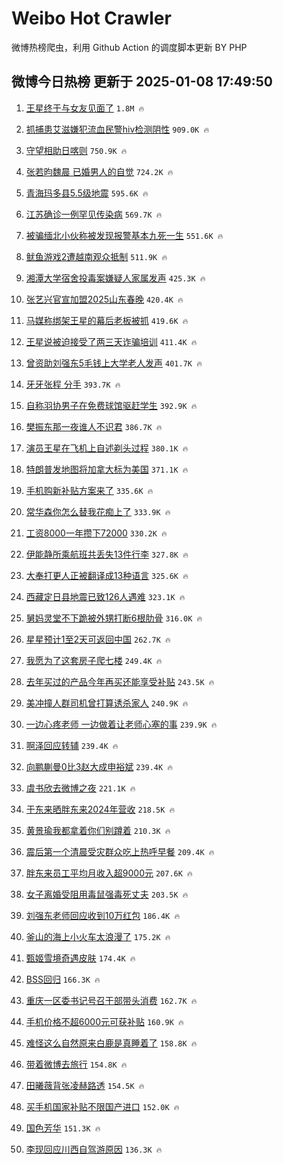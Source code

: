 # Weibo Hot Crawler 



微博热榜爬虫，利用 Github Action 的调度脚本更新 BY PHP 


## 微博今日热榜 更新于 2025-01-08 17:49:50 
1. [王星终于与女友见面了](https://s.weibo.com/weibo?q=%23%E7%8E%8B%E6%98%9F%E7%BB%88%E4%BA%8E%E4%B8%8E%E5%A5%B3%E5%8F%8B%E8%A7%81%E9%9D%A2%E4%BA%86%23&t=31&band_rank=1&Refer=top) `1.8M 🔥` 

1. [抓捕患艾滋嫌犯流血民警hiv检测阴性](https://s.weibo.com/weibo?q=%23%E6%8A%93%E6%8D%95%E6%82%A3%E8%89%BE%E6%BB%8B%E5%AB%8C%E7%8A%AF%E6%B5%81%E8%A1%80%E6%B0%91%E8%AD%A6hiv%E6%A3%80%E6%B5%8B%E9%98%B4%E6%80%A7%23&t=31&band_rank=2&Refer=top) `909.0K 🔥` 

1. [守望相助日喀则](https://s.weibo.com/weibo?q=%23%E5%AE%88%E6%9C%9B%E7%9B%B8%E5%8A%A9%E6%97%A5%E5%96%80%E5%88%99%23&t=31&band_rank=3&Refer=top) `750.9K 🔥` 

1. [张若昀魏晨 已婚男人的自觉](https://s.weibo.com/weibo?q=%E5%BC%A0%E8%8B%A5%E6%98%80%E9%AD%8F%E6%99%A8%20%E5%B7%B2%E5%A9%9A%E7%94%B7%E4%BA%BA%E7%9A%84%E8%87%AA%E8%A7%89&t=31&band_rank=4&Refer=top) `724.2K 🔥` 

1. [青海玛多县5.5级地震](https://s.weibo.com/weibo?q=%23%E9%9D%92%E6%B5%B7%E7%8E%9B%E5%A4%9A%E5%8E%BF5.5%E7%BA%A7%E5%9C%B0%E9%9C%87%23&t=31&band_rank=5&Refer=top) `595.6K 🔥` 

1. [江苏确诊一例罕见传染病](https://s.weibo.com/weibo?q=%23%E6%B1%9F%E8%8B%8F%E7%A1%AE%E8%AF%8A%E4%B8%80%E4%BE%8B%E7%BD%95%E8%A7%81%E4%BC%A0%E6%9F%93%E7%97%85%23&t=31&band_rank=6&Refer=top) `569.7K 🔥` 

1. [被骗缅北小伙称被发现报警基本九死一生](https://s.weibo.com/weibo?q=%23%E8%A2%AB%E9%AA%97%E7%BC%85%E5%8C%97%E5%B0%8F%E4%BC%99%E7%A7%B0%E8%A2%AB%E5%8F%91%E7%8E%B0%E6%8A%A5%E8%AD%A6%E5%9F%BA%E6%9C%AC%E4%B9%9D%E6%AD%BB%E4%B8%80%E7%94%9F%23&t=31&band_rank=7&Refer=top) `551.6K 🔥` 

1. [鱿鱼游戏2遭越南观众抵制](https://s.weibo.com/weibo?q=%23%E9%B1%BF%E9%B1%BC%E6%B8%B8%E6%88%8F2%E9%81%AD%E8%B6%8A%E5%8D%97%E8%A7%82%E4%BC%97%E6%8A%B5%E5%88%B6%23&t=31&band_rank=8&Refer=top) `511.9K 🔥` 

1. [湘潭大学宿舍投毒案嫌疑人家属发声](https://s.weibo.com/weibo?q=%23%E6%B9%98%E6%BD%AD%E5%A4%A7%E5%AD%A6%E5%AE%BF%E8%88%8D%E6%8A%95%E6%AF%92%E6%A1%88%E5%AB%8C%E7%96%91%E4%BA%BA%E5%AE%B6%E5%B1%9E%E5%8F%91%E5%A3%B0%23&t=31&band_rank=9&Refer=top) `425.3K 🔥` 

1. [张艺兴官宣加盟2025山东春晚](https://s.weibo.com/weibo?q=%23%E5%BC%A0%E8%89%BA%E5%85%B4%E5%AE%98%E5%AE%A3%E5%8A%A0%E7%9B%9F2025%E5%B1%B1%E4%B8%9C%E6%98%A5%E6%99%9A%23&t=31&band_rank=10&Refer=top) `420.4K 🔥` 

1. [马媒称绑架王星的幕后老板被抓](https://s.weibo.com/weibo?q=%23%E9%A9%AC%E5%AA%92%E7%A7%B0%E7%BB%91%E6%9E%B6%E7%8E%8B%E6%98%9F%E7%9A%84%E5%B9%95%E5%90%8E%E8%80%81%E6%9D%BF%E8%A2%AB%E6%8A%93%23&t=31&band_rank=11&Refer=top) `419.6K 🔥` 

1. [王星说被迫接受了两三天诈骗培训](https://s.weibo.com/weibo?q=%23%E7%8E%8B%E6%98%9F%E8%AF%B4%E8%A2%AB%E8%BF%AB%E6%8E%A5%E5%8F%97%E4%BA%86%E4%B8%A4%E4%B8%89%E5%A4%A9%E8%AF%88%E9%AA%97%E5%9F%B9%E8%AE%AD%23&t=31&band_rank=12&Refer=top) `411.4K 🔥` 

1. [曾资助刘强东5毛钱上大学老人发声](https://s.weibo.com/weibo?q=%23%E6%9B%BE%E8%B5%84%E5%8A%A9%E5%88%98%E5%BC%BA%E4%B8%9C5%E6%AF%9B%E9%92%B1%E4%B8%8A%E5%A4%A7%E5%AD%A6%E8%80%81%E4%BA%BA%E5%8F%91%E5%A3%B0%23&t=31&band_rank=13&Refer=top) `401.7K 🔥` 

1. [牙牙张程 分手](https://s.weibo.com/weibo?q=%E7%89%99%E7%89%99%E5%BC%A0%E7%A8%8B%20%E5%88%86%E6%89%8B&t=31&band_rank=14&Refer=top) `393.7K 🔥` 

1. [自称羽协男子在免费球馆驱赶学生](https://s.weibo.com/weibo?q=%23%E8%87%AA%E7%A7%B0%E7%BE%BD%E5%8D%8F%E7%94%B7%E5%AD%90%E5%9C%A8%E5%85%8D%E8%B4%B9%E7%90%83%E9%A6%86%E9%A9%B1%E8%B5%B6%E5%AD%A6%E7%94%9F%23&t=31&band_rank=15&Refer=top) `392.9K 🔥` 

1. [樊振东那一夜谁人不识君](https://s.weibo.com/weibo?q=%23%E6%A8%8A%E6%8C%AF%E4%B8%9C%E9%82%A3%E4%B8%80%E5%A4%9C%E8%B0%81%E4%BA%BA%E4%B8%8D%E8%AF%86%E5%90%9B%23&t=31&band_rank=16&Refer=top) `386.7K 🔥` 

1. [演员王星在飞机上自述剃头过程](https://s.weibo.com/weibo?q=%23%E6%BC%94%E5%91%98%E7%8E%8B%E6%98%9F%E5%9C%A8%E9%A3%9E%E6%9C%BA%E4%B8%8A%E8%87%AA%E8%BF%B0%E5%89%83%E5%A4%B4%E8%BF%87%E7%A8%8B%23&t=31&band_rank=17&Refer=top) `380.1K 🔥` 

1. [特朗普发地图将加拿大标为美国](https://s.weibo.com/weibo?q=%23%E7%89%B9%E6%9C%97%E6%99%AE%E5%8F%91%E5%9C%B0%E5%9B%BE%E5%B0%86%E5%8A%A0%E6%8B%BF%E5%A4%A7%E6%A0%87%E4%B8%BA%E7%BE%8E%E5%9B%BD%23&t=31&band_rank=18&Refer=top) `371.1K 🔥` 

1. [手机购新补贴方案来了](https://s.weibo.com/weibo?q=%23%E6%89%8B%E6%9C%BA%E8%B4%AD%E6%96%B0%E8%A1%A5%E8%B4%B4%E6%96%B9%E6%A1%88%E6%9D%A5%E4%BA%86%23&t=31&band_rank=19&Refer=top) `335.6K 🔥` 

1. [常华森你怎么替我花痴上了](https://s.weibo.com/weibo?q=%E5%B8%B8%E5%8D%8E%E6%A3%AE%E4%BD%A0%E6%80%8E%E4%B9%88%E6%9B%BF%E6%88%91%E8%8A%B1%E7%97%B4%E4%B8%8A%E4%BA%86&t=31&band_rank=20&Refer=top) `333.9K 🔥` 

1. [工资8000一年攒下72000](https://s.weibo.com/weibo?q=%E5%B7%A5%E8%B5%848000%E4%B8%80%E5%B9%B4%E6%94%92%E4%B8%8B72000&t=31&band_rank=21&Refer=top) `330.2K 🔥` 

1. [伊能静所乘航班共丢失13件行李](https://s.weibo.com/weibo?q=%23%E4%BC%8A%E8%83%BD%E9%9D%99%E6%89%80%E4%B9%98%E8%88%AA%E7%8F%AD%E5%85%B1%E4%B8%A2%E5%A4%B113%E4%BB%B6%E8%A1%8C%E6%9D%8E%23&t=31&band_rank=22&Refer=top) `327.8K 🔥` 

1. [大奉打更人正被翻译成13种语言](https://s.weibo.com/weibo?q=%23%E5%A4%A7%E5%A5%89%E6%89%93%E6%9B%B4%E4%BA%BA%E6%AD%A3%E8%A2%AB%E7%BF%BB%E8%AF%91%E6%88%9013%E7%A7%8D%E8%AF%AD%E8%A8%80%23&t=31&band_rank=23&Refer=top) `325.6K 🔥` 

1. [西藏定日县地震已致126人遇难](https://s.weibo.com/weibo?q=%23%E8%A5%BF%E8%97%8F%E5%AE%9A%E6%97%A5%E5%8E%BF%E5%9C%B0%E9%9C%87%E5%B7%B2%E8%87%B4126%E4%BA%BA%E9%81%87%E9%9A%BE%23&t=31&band_rank=24&Refer=top) `323.1K 🔥` 

1. [舅妈灵堂不下跪被外甥打断6根肋骨](https://s.weibo.com/weibo?q=%23%E8%88%85%E5%A6%88%E7%81%B5%E5%A0%82%E4%B8%8D%E4%B8%8B%E8%B7%AA%E8%A2%AB%E5%A4%96%E7%94%A5%E6%89%93%E6%96%AD6%E6%A0%B9%E8%82%8B%E9%AA%A8%23&t=31&band_rank=25&Refer=top) `316.0K 🔥` 

1. [星星预计1至2天可返回中国](https://s.weibo.com/weibo?q=%23%E6%98%9F%E6%98%9F%E9%A2%84%E8%AE%A11%E8%87%B32%E5%A4%A9%E5%8F%AF%E8%BF%94%E5%9B%9E%E4%B8%AD%E5%9B%BD%23&t=31&band_rank=26&Refer=top) `262.7K 🔥` 

1. [我愿为了这套房子爬七楼](https://s.weibo.com/weibo?q=%E6%88%91%E6%84%BF%E4%B8%BA%E4%BA%86%E8%BF%99%E5%A5%97%E6%88%BF%E5%AD%90%E7%88%AC%E4%B8%83%E6%A5%BC&t=31&band_rank=27&Refer=top) `249.4K 🔥` 

1. [去年买过的产品今年再买还能享受补贴](https://s.weibo.com/weibo?q=%23%E5%8E%BB%E5%B9%B4%E4%B9%B0%E8%BF%87%E7%9A%84%E4%BA%A7%E5%93%81%E4%BB%8A%E5%B9%B4%E5%86%8D%E4%B9%B0%E8%BF%98%E8%83%BD%E4%BA%AB%E5%8F%97%E8%A1%A5%E8%B4%B4%23&t=31&band_rank=28&Refer=top) `243.5K 🔥` 

1. [美冲撞人群司机曾打算诱杀家人](https://s.weibo.com/weibo?q=%E7%BE%8E%E5%86%B2%E6%92%9E%E4%BA%BA%E7%BE%A4%E5%8F%B8%E6%9C%BA%E6%9B%BE%E6%89%93%E7%AE%97%E8%AF%B1%E6%9D%80%E5%AE%B6%E4%BA%BA&t=31&band_rank=29&Refer=top) `240.9K 🔥` 

1. [一边心疼老师 一边做着让老师心塞的事](https://s.weibo.com/weibo?q=%E4%B8%80%E8%BE%B9%E5%BF%83%E7%96%BC%E8%80%81%E5%B8%88%20%E4%B8%80%E8%BE%B9%E5%81%9A%E7%9D%80%E8%AE%A9%E8%80%81%E5%B8%88%E5%BF%83%E5%A1%9E%E7%9A%84%E4%BA%8B&t=31&band_rank=30&Refer=top) `239.9K 🔥` 

1. [啊泽回应转辅](https://s.weibo.com/weibo?q=%E5%95%8A%E6%B3%BD%E5%9B%9E%E5%BA%94%E8%BD%AC%E8%BE%85&t=31&band_rank=31&Refer=top) `239.4K 🔥` 

1. [向鹏蒯曼0比3赵大成申裕斌](https://s.weibo.com/weibo?q=%23%E5%90%91%E9%B9%8F%E8%92%AF%E6%9B%BC0%E6%AF%943%E8%B5%B5%E5%A4%A7%E6%88%90%E7%94%B3%E8%A3%95%E6%96%8C%23&t=31&band_rank=32&Refer=top) `239.4K 🔥` 

1. [虞书欣去微博之夜](https://s.weibo.com/weibo?q=%23%E8%99%9E%E4%B9%A6%E6%AC%A3%E5%8E%BB%E5%BE%AE%E5%8D%9A%E4%B9%8B%E5%A4%9C%23&t=31&band_rank=33&Refer=top) `221.1K 🔥` 

1. [于东来晒胖东来2024年营收](https://s.weibo.com/weibo?q=%23%E4%BA%8E%E4%B8%9C%E6%9D%A5%E6%99%92%E8%83%96%E4%B8%9C%E6%9D%A52024%E5%B9%B4%E8%90%A5%E6%94%B6%23&t=31&band_rank=34&Refer=top) `218.5K 🔥` 

1. [黄景瑜我都拿着你们别蹲着](https://s.weibo.com/weibo?q=%E9%BB%84%E6%99%AF%E7%91%9C%E6%88%91%E9%83%BD%E6%8B%BF%E7%9D%80%E4%BD%A0%E4%BB%AC%E5%88%AB%E8%B9%B2%E7%9D%80&t=31&band_rank=35&Refer=top) `210.3K 🔥` 

1. [震后第一个清晨受灾群众吃上热呼早餐](https://s.weibo.com/weibo?q=%23%E9%9C%87%E5%90%8E%E7%AC%AC%E4%B8%80%E4%B8%AA%E6%B8%85%E6%99%A8%E5%8F%97%E7%81%BE%E7%BE%A4%E4%BC%97%E5%90%83%E4%B8%8A%E7%83%AD%E5%91%BC%E6%97%A9%E9%A4%90%23&t=31&band_rank=36&Refer=top) `209.4K 🔥` 

1. [胖东来员工平均月收入超9000元](https://s.weibo.com/weibo?q=%23%E8%83%96%E4%B8%9C%E6%9D%A5%E5%91%98%E5%B7%A5%E5%B9%B3%E5%9D%87%E6%9C%88%E6%94%B6%E5%85%A5%E8%B6%859000%E5%85%83%23&t=31&band_rank=37&Refer=top) `207.6K 🔥` 

1. [女子离婚受阻用毒鼠强毒死丈夫](https://s.weibo.com/weibo?q=%23%E5%A5%B3%E5%AD%90%E7%A6%BB%E5%A9%9A%E5%8F%97%E9%98%BB%E7%94%A8%E6%AF%92%E9%BC%A0%E5%BC%BA%E6%AF%92%E6%AD%BB%E4%B8%88%E5%A4%AB%23&t=31&band_rank=38&Refer=top) `203.5K 🔥` 

1. [刘强东老师回应收到10万红包](https://s.weibo.com/weibo?q=%23%E5%88%98%E5%BC%BA%E4%B8%9C%E8%80%81%E5%B8%88%E5%9B%9E%E5%BA%94%E6%94%B6%E5%88%B010%E4%B8%87%E7%BA%A2%E5%8C%85%23&t=31&band_rank=39&Refer=top) `186.4K 🔥` 

1. [釜山的海上小火车太浪漫了](https://s.weibo.com/weibo?q=%E9%87%9C%E5%B1%B1%E7%9A%84%E6%B5%B7%E4%B8%8A%E5%B0%8F%E7%81%AB%E8%BD%A6%E5%A4%AA%E6%B5%AA%E6%BC%AB%E4%BA%86&t=31&band_rank=40&Refer=top) `175.2K 🔥` 

1. [甄姬雪境奇遇皮肤](https://s.weibo.com/weibo?q=%23%E7%94%84%E5%A7%AC%E9%9B%AA%E5%A2%83%E5%A5%87%E9%81%87%E7%9A%AE%E8%82%A4%23&t=31&band_rank=41&Refer=top) `174.4K 🔥` 

1. [BSS回归](https://s.weibo.com/weibo?q=BSS%E5%9B%9E%E5%BD%92&t=31&band_rank=42&Refer=top) `166.3K 🔥` 

1. [重庆一区委书记号召干部带头消费](https://s.weibo.com/weibo?q=%23%E9%87%8D%E5%BA%86%E4%B8%80%E5%8C%BA%E5%A7%94%E4%B9%A6%E8%AE%B0%E5%8F%B7%E5%8F%AC%E5%B9%B2%E9%83%A8%E5%B8%A6%E5%A4%B4%E6%B6%88%E8%B4%B9%23&t=31&band_rank=43&Refer=top) `162.7K 🔥` 

1. [手机价格不超6000元可获补贴](https://s.weibo.com/weibo?q=%23%E6%89%8B%E6%9C%BA%E4%BB%B7%E6%A0%BC%E4%B8%8D%E8%B6%856000%E5%85%83%E5%8F%AF%E8%8E%B7%E8%A1%A5%E8%B4%B4%23&t=31&band_rank=44&Refer=top) `160.9K 🔥` 

1. [难怪这么自然原来白鹿是真睡着了](https://s.weibo.com/weibo?q=%23%E9%9A%BE%E6%80%AA%E8%BF%99%E4%B9%88%E8%87%AA%E7%84%B6%E5%8E%9F%E6%9D%A5%E7%99%BD%E9%B9%BF%E6%98%AF%E7%9C%9F%E7%9D%A1%E7%9D%80%E4%BA%86%23&t=31&band_rank=45&Refer=top) `158.8K 🔥` 

1. [带着微博去旅行](https://s.weibo.com/weibo?q=%23%E5%B8%A6%E7%9D%80%E5%BE%AE%E5%8D%9A%E5%8E%BB%E6%97%85%E8%A1%8C%23&t=31&band_rank=46&Refer=top) `154.8K 🔥` 

1. [田曦薇背张凌赫路透](https://s.weibo.com/weibo?q=%23%E7%94%B0%E6%9B%A6%E8%96%87%E8%83%8C%E5%BC%A0%E5%87%8C%E8%B5%AB%E8%B7%AF%E9%80%8F%23&t=31&band_rank=47&Refer=top) `154.5K 🔥` 

1. [买手机国家补贴不限国产进口](https://s.weibo.com/weibo?q=%23%E4%B9%B0%E6%89%8B%E6%9C%BA%E5%9B%BD%E5%AE%B6%E8%A1%A5%E8%B4%B4%E4%B8%8D%E9%99%90%E5%9B%BD%E4%BA%A7%E8%BF%9B%E5%8F%A3%23&t=31&band_rank=48&Refer=top) `152.0K 🔥` 

1. [国色芳华](https://s.weibo.com/weibo?q=%E5%9B%BD%E8%89%B2%E8%8A%B3%E5%8D%8E&t=31&band_rank=49&Refer=top) `151.3K 🔥` 

1. [李现回应川西自驾游原因](https://s.weibo.com/weibo?q=%23%E6%9D%8E%E7%8E%B0%E5%9B%9E%E5%BA%94%E5%B7%9D%E8%A5%BF%E8%87%AA%E9%A9%BE%E6%B8%B8%E5%8E%9F%E5%9B%A0%23&t=31&band_rank=50&Refer=top) `136.3K 🔥` 

